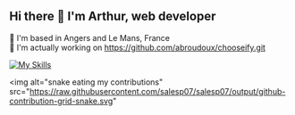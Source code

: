 ## Hi there 👋 I'm Arthur, web developer

📍 I'm based in Angers and Le Mans, France
<br>
🚀 I'm actually working on https://github.com/abroudoux/chooseify.git
<br>

[![My Skills](https://skillicons.dev/icons?i=js,sass,typescript,react,tailwind,nestjs,git,bash,nodejs,mongodb&perline=5)](https://skillicons.dev)

<img alt="snake eating my contributions" src="https://raw.githubusercontent.com/salesp07/salesp07/output/github-contribution-grid-snake.svg"
